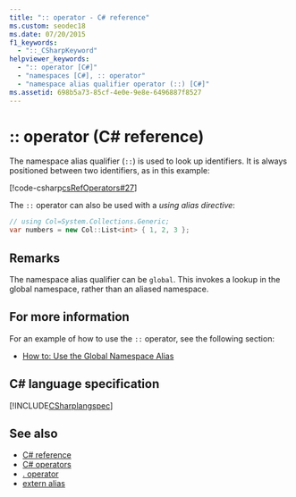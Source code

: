```yaml
---
title: ":: operator - C# reference"
ms.custom: seodec18
ms.date: 07/20/2015
f1_keywords: 
  - "::_CSharpKeyword"
helpviewer_keywords: 
  - ":: operator [C#]"
  - "namespaces [C#], :: operator"
  - "namespace alias qualifier operator (::) [C#]"
ms.assetid: 698b5a73-85cf-4e0e-9e8e-6496887f8527
---
```

# :: operator (C# reference)

The namespace alias qualifier (`::`) is used to look up identifiers. It is always positioned between two identifiers, as in this example:

[!code-csharp[csRefOperators#27](~/samples/snippets/csharp/VS_Snippets_VBCSharp/csrefOperators/CS/csrefOperators.cs#27)]

The `::` operator can also be used with a *using alias directive*:

```csharp
// using Col=System.Collections.Generic;
var numbers = new Col::List<int> { 1, 2, 3 };
```

## Remarks

The namespace alias qualifier can be `global`. This invokes a lookup in the global namespace, rather than an aliased namespace.

## For more information

For an example of how to use the `::` operator, see the following section:

- [How to: Use the Global Namespace Alias](../../programming-guide/namespaces/how-to-use-the-global-namespace-alias.md)

## C# language specification

[!INCLUDE[CSharplangspec](~/includes/csharplangspec-md.md)]

## See also

- [C# reference](../index.md)
- [C# operators](index.md)
- [. operator](member-access-operators.md#member-access-operator-)
- [extern alias](../keywords/extern-alias.md)
